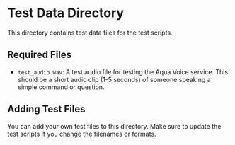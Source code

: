 # Test Data Directory

This directory contains test data files for the test scripts.

## Required Files

- `test_audio.wav`: A test audio file for testing the Aqua Voice service. This should be a short audio clip (1-5 seconds) of someone speaking a simple command or question.

## Adding Test Files

You can add your own test files to this directory. Make sure to update the test scripts if you change the filenames or formats.
